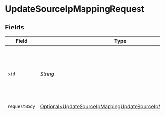 # UpdateSourceIpMappingRequest


## Fields

| Field                                                                                                                                        | Type                                                                                                                                         | Required                                                                                                                                     | Description                                                                                                                                  |
| -------------------------------------------------------------------------------------------------------------------------------------------- | -------------------------------------------------------------------------------------------------------------------------------------------- | -------------------------------------------------------------------------------------------------------------------------------------------- | -------------------------------------------------------------------------------------------------------------------------------------------- |
| `sid`                                                                                                                                        | *String*                                                                                                                                     | :heavy_check_mark:                                                                                                                           | The Twilio-provided string that uniquely identifies the IP Record resource to update.                                                        |
| `requestBody`                                                                                                                                | [Optional\<UpdateSourceIpMappingUpdateSourceIpMappingRequest>](../../models/operations/UpdateSourceIpMappingUpdateSourceIpMappingRequest.md) | :heavy_minus_sign:                                                                                                                           | N/A                                                                                                                                          |